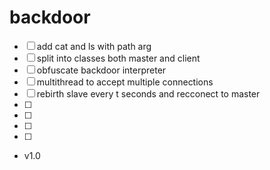 # backdoor

* [ ] add cat and ls with path arg
* [ ] split into classes both master and client
* [ ] obfuscate backdoor interpreter
* [ ] multithread to accept multiple connections
* [ ] rebirth slave every t seconds and recconect to master 
* [ ]
* [ ]
* [ ]
* [ ]
* v1.0
